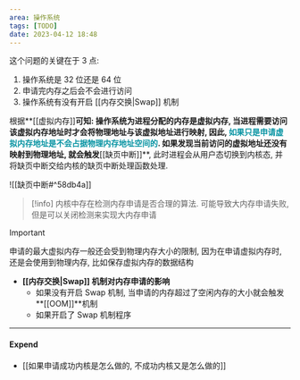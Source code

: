 ```yaml
---
area: 操作系统
tags: [TODO]
date: 2023-04-12 18:48
---
```

这个问题的关键在于 3 点:
1. 操作系统是 32 位还是 64 位
2. 申请完内存之后会不会进行访问
3. 操作系统有没有开启 [[内存交换|Swap]] 机制

根据**[[虚拟内存]]**可知:
操作系统为进程分配的内存是虚拟内存, 当进程需要访问该虚拟内存地址时才会将物理地址与该虚拟地址进行映射, 因此, **<font color="#0593A2">如果只是申请虚拟内存地址是不会占据物理内存地址空间的</font>**. 
如果发现当前访问的虚拟地址还没有映射到物理地址, 就会触发**[[缺页中断]]**, 此时进程会从用户态切换到内核态, 并将缺页中断交给内核的缺页中断处理函数处理. 

![[缺页中断#^58db4a]]

> [!info] 
> 内核中存在检测内存申请是否合理的算法. 可能导致大内存申请失败, 但是可以关闭检测来实现大内存申请

> [!important] 
> 申请的最大虚拟内存一般还会受到物理内存大小的限制, 因为在申请虚拟内存时, 还是会使用到物理内存, 比如保存虚拟内存的数据结构

- **[[内存交换|Swap]] 机制对内存申请的影响**
    - 如果没有开启 Swap 机制, 当申请的内存超过了空闲内存的大小就会触发**[[OOM]]**机制
    - 如果开启了 Swap 机制程序
---
#### Expend
- [[如果申请成功内核是怎么做的, 不成功内核又是怎么做的]]